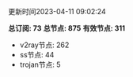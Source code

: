 更新时间2023-04-11 09:02:24

**总订阅: 73**
**总节点: 875**
**有效节点: 311**
- v2ray节点: 262
- ss节点: 44
- trojan节点: 5
